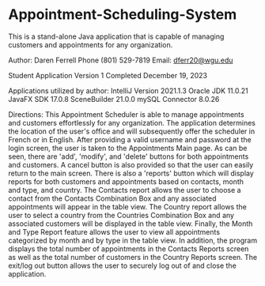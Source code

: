 # Appointment-Scheduling-System

This is a stand-alone Java application that is capable of managing customers and appointments for any organization.

Author: Daren Ferrell
Phone (801) 529-7819
Email: dferr20@wgu.edu

Student Application Version 1
Completed December 19, 2023

Applications utilized by author:
IntelliJ Version 2021.1.3
Oracle JDK 11.0.21
JavaFX SDK 17.0.8
SceneBuilder 21.0.0
mySQL Connector 8.0.26

Directions: This Appointment Scheduler is able to manage appointments and customers effortlessly for any organization.
The application determines the location of the user's office and will subsequently offer the scheduler in French or in
English. After providing a valid username and password at the login screen, the user is taken to the Appointments Main page. As
can be seen, there are 'add', 'modify', and 'delete' buttons for both appointments and customers. A cancel button is also
provided so that the user can easily return to the main screen. There is also a 'reports' button which will display reports
for both customers and appointments based on contacts, month and type, and country. The Contacts report allows the user
to choose a contact from the Contacts Combination Box and any associated appointments will appear in the table view.
The Country report allows the user to select a country from the Countries Combination Box and any associated customers
will be displayed in the table view. Finally, the Month and Type Report feature allows the user to view all appointments
categorized by month and by type in the table view. In addition, the program displays the total number of appointments
in the Contacts Reports screen as well as the total number of customers in the Country Reports screen.
 The exit/log out button allows the user to securely log out of and close the application.
